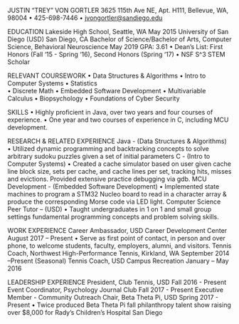 JUSTIN “TREY” VON GORTLER   3625 115th Ave NE, Apt. H111, Bellevue, WA, 98004  • 425-698-7446  •   jvongortler@sandiego.edu 
 
EDUCATION Lakeside High School, Seattle, WA            May 2015 University of San Diego (USD)                         San Diego, CA Bachelor of Science/Bachelor of Arts, Computer Science, Behavioral Neuroscience                                                      May 2019  GPA: 3.61      •     Dean’s List:  First Honors (Fall ‘15 - Spring ‘16),  Second Honors (Spring ‘17)      •      NSF S^3 STEM Scholar 
 
RELEVANT COURSEWORK • Data Structures & Algorithms • Intro to Computer Systems • Statistics     
• Discrete Math • Embedded Software Development 
• Multivariable Calculus  • Biopsychology  • Foundations of Cyber Security 
 
SKILLS • Highly proficient in Java, over two years and four courses of experience.   • One year and two courses of experience in C, including MCU development.  
 
RESEARCH & RELATED EXPERIENCE Java  -  (Data Structures & Algorithms)              • Utilized dynamic programming and backtracking concepts to solve arbitrary sudoku puzzles given a set of initial parameters C  -  (Intro to Computer Systems)              •       Created a cache simulator based on user given cache line block size, sets per cache, and cache lines per set, tracking hits, misses and evictions. Provided extensive practice debugging via gdb.  MCU Development  -  (Embedded Software Development)              •       Implemented state machines to program a STM32 Nucleo board to read in a character array & produce the corresponding Morse code via LED light. Computer Science Peer Tutor  –  (USD)             • Taught undergraduates in 1 on 1 and small group settings fundamental programming concepts and problem solving skills. 
 
WORK EXPERIENCE Career Ambassador, USD Career Development Center                                                                                               August 2017 – Present            • Serve as first point of contact, in person and over phone, to welcome students, faculty, employers, alumni, and visitors. Tennis Coach, Northwest High-Performance Tennis, Kirkland, WA                       September 2014 –Present (Seasonal) Tennis Coach, USD Campus Recreation                                                                                          January – May 2016 
 
LEADERSHIP EXPERIENCE President, Club Tennis, USD                                                                    Fall 2016 - Present Event Coordinator, Psychology Journal Club                                      Fall 2017 - Present Executive Member - Community Outreach Chair, Beta Theta Pi, USD                                      Spring 2017 - Present              • Twice produced Beta Theta Pi fall philanthropy talent show raising over $8,000 for Rady’s Children’s Hospital San Diego   
